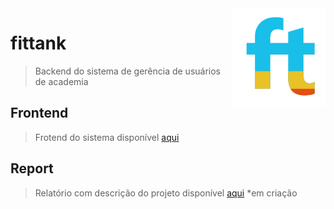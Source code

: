 <img src="src/main/resources/static/icon2.png" align="right" />

# fittank 
> Backend do sistema de gerência de usuários de academia

## Frontend 
> Frotend do sistema
disponível [aqui](https://github.com/helissonnas/fittank-front)

## Report
> Relatório com descrição do projeto
disponível [aqui](https://docs.google.com/document/d/1EaJIa4tJBN285Y6DR5RClgy-ZlF75TCAiJ8sUO1f15A/edit?usp=sharing) *em criação
